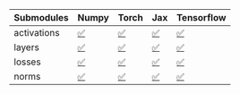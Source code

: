 | Submodules   | Numpy                                                                                                                           | Torch                                                                                                                           | Jax                                                                                                                             | Tensorflow                                                                                                                      |
|:-------------|:--------------------------------------------------------------------------------------------------------------------------------|:--------------------------------------------------------------------------------------------------------------------------------|:--------------------------------------------------------------------------------------------------------------------------------|:--------------------------------------------------------------------------------------------------------------------------------|
| activations  | <a href="https://github.com/unifyai/ivy/runs/8225892363?check_suite_focus=true" rel="noopener noreferrer" target="_blank">✅</a> | <a href="https://github.com/unifyai/ivy/runs/8225892830?check_suite_focus=true" rel="noopener noreferrer" target="_blank">✅</a> | <a href="https://github.com/unifyai/ivy/runs/8225893305?check_suite_focus=true" rel="noopener noreferrer" target="_blank">✅</a> | <a href="https://github.com/unifyai/ivy/runs/8225893772?check_suite_focus=true" rel="noopener noreferrer" target="_blank">✅</a> |
| layers       | <a href="https://github.com/unifyai/ivy/runs/8225892485?check_suite_focus=true" rel="noopener noreferrer" target="_blank">✅</a> | <a href="https://github.com/unifyai/ivy/runs/8225892968?check_suite_focus=true" rel="noopener noreferrer" target="_blank">✅</a> | <a href="https://github.com/unifyai/ivy/runs/8225893435?check_suite_focus=true" rel="noopener noreferrer" target="_blank">✅</a> | <a href="https://github.com/unifyai/ivy/runs/8225893912?check_suite_focus=true" rel="noopener noreferrer" target="_blank">✅</a> |
| losses       | <a href="https://github.com/unifyai/ivy/runs/8225892602?check_suite_focus=true" rel="noopener noreferrer" target="_blank">✅</a> | <a href="https://github.com/unifyai/ivy/runs/8225893097?check_suite_focus=true" rel="noopener noreferrer" target="_blank">✅</a> | <a href="https://github.com/unifyai/ivy/runs/8225893555?check_suite_focus=true" rel="noopener noreferrer" target="_blank">✅</a> | <a href="https://github.com/unifyai/ivy/runs/8225894043?check_suite_focus=true" rel="noopener noreferrer" target="_blank">✅</a> |
| norms        | <a href="https://github.com/unifyai/ivy/runs/8225892734?check_suite_focus=true" rel="noopener noreferrer" target="_blank">✅</a> | <a href="https://github.com/unifyai/ivy/runs/8225893188?check_suite_focus=true" rel="noopener noreferrer" target="_blank">✅</a> | <a href="https://github.com/unifyai/ivy/runs/8225893659?check_suite_focus=true" rel="noopener noreferrer" target="_blank">✅</a> | <a href="https://github.com/unifyai/ivy/runs/8225894178?check_suite_focus=true" rel="noopener noreferrer" target="_blank">✅</a> |